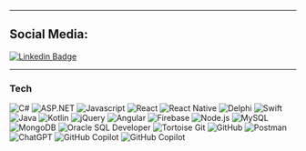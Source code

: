 <hr/>

## Social Media: 
[![Linkedin Badge](https://img.shields.io/badge/-Branden_Min-blue?style=flat-square&logo=Linkedin&logoColor=white&link=https://www.linkedin.com/in/brandenmin/)](https://www.linkedin.com/in/brandenmin/)

<hr/>

### Tech
<p>
  <img alt="C#" src="https://img.shields.io/badge/C%23-239120?style=for-the-badge&logo=c-sharp&logoColor=white">
  <img alt="ASP.NET" src="https://img.shields.io/badge/ASP.NET-512BD4?style=for-the-badge&logo=.net&logoColor=white">
  <img alt="Javascript" src="https://img.shields.io/badge/Javascript-F7DF1E?style=for-the-badge&logo=javascript&logoColor=black">
  <img alt="React" src="https://img.shields.io/badge/React-61DAFB?style=for-the-badge&logo=react&logoColor=white">
  <img alt="React Native "src="https://img.shields.io/badge/react_native-%2320232a.svg?style=for-the-badge&logo=react&logoColor=white">
  <img alt="Delphi" src="https://img.shields.io/badge/Delphi-red?style=for-the-badge&logo=delphi&logoColor=white">
  <img alt="Swift" src="https://img.shields.io/badge/swift-F54A2A?style=for-the-badge&logo=swift&logoColor=white">
  <img alt="Java" src="https://img.shields.io/badge/Java-007396?style=for-the-badge&logo=java&logoColor=white">
  <img alt="Kotlin" src="https://img.shields.io/badge/Kotlin-0095D5?style=for-the-badge&logo=kotlin&logoColor=white">
  <img alt="jQuery" src="https://img.shields.io/badge/jQuery-0769AD?style=for-the-badge&logo=jquery&logoColor=white">
  <img alt="Angular" src="https://img.shields.io/badge/Angular-DD0031?style=for-the-badge&logo=angular&logoColor=white">
  <img alt="Firebase" src="https://img.shields.io/badge/Firebase-FFCA28?style=for-the-badge&logo=firebase&logoColor=black">
  <img alt="Node.js" src="https://img.shields.io/badge/Node.js-43853D?style=for-the-badge&logo=node.js&logoColor=white">
  <img alt="MySQL" src="https://img.shields.io/badge/MySQL-4479A1?style=for-the-badge&logo=mysql&logoColor=white">
  <img alt="MongoDB" src="https://img.shields.io/badge/MongoDB-47A248?style=for-the-badge&logo=mongodb&logoColor=white">
  <img alt="Oracle SQL Developer" src="https://img.shields.io/badge/Oracle_SQL_Developer-F80000?style=for-the-badge&logo=oracle&logoColor=white">
  <img alt="Tortoise Git" src="https://img.shields.io/badge/Tortoise_Git-81C995?style=for-the-badge&logo=git&logoColor=white">
  <img alt="GitHub" src="https://img.shields.io/badge/GitHub-181717?style=for-the-badge&logo=github&logoColor=white">
  <img alt="Postman" src="https://img.shields.io/badge/Postman-FF6C37?style=for-the-badge&logo=postman&logoColor=white">
  <img alt="ChatGPT" src="https://img.shields.io/badge/chatGPT-74aa9c?style=for-the-badge&logo=openai&logoColor=white">
  <img alt="GitHub Copilot" src="https://img.shields.io/badge/github_copilot-8957E5?style=for-the-badge&logo=github-copilot&logoColor=white">
  <img alt="GitHub Copilot" src="https://img.shields.io/badge/App_Store-0D96F6?style=for-the-badge&logo=app-store&logoColor=white">
</p>


